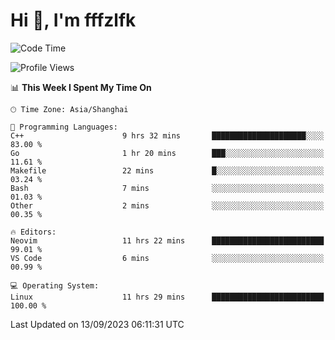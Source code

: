 # Hi 👋, I'm fffzlfk

<!--START_SECTION:waka-->
![Code Time](http://img.shields.io/badge/Code%20Time-403%20hrs%2024%20mins-blue)

![Profile Views](http://img.shields.io/badge/Profile%20Views-0-blue)

📊 **This Week I Spent My Time On** 

```text
🕑︎ Time Zone: Asia/Shanghai

💬 Programming Languages: 
C++                      9 hrs 32 mins       █████████████████████░░░░   83.00 % 
Go                       1 hr 20 mins        ███░░░░░░░░░░░░░░░░░░░░░░   11.61 % 
Makefile                 22 mins             █░░░░░░░░░░░░░░░░░░░░░░░░   03.24 % 
Bash                     7 mins              ░░░░░░░░░░░░░░░░░░░░░░░░░   01.03 % 
Other                    2 mins              ░░░░░░░░░░░░░░░░░░░░░░░░░   00.35 % 

🔥 Editors: 
Neovim                   11 hrs 22 mins      █████████████████████████   99.01 % 
VS Code                  6 mins              ░░░░░░░░░░░░░░░░░░░░░░░░░   00.99 % 

💻 Operating System: 
Linux                    11 hrs 29 mins      █████████████████████████   100.00 % 
```


 Last Updated on 13/09/2023 06:11:31 UTC
<!--END_SECTION:waka-->
